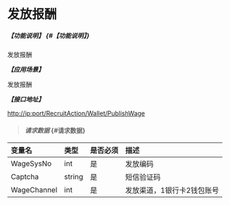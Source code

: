 # 发放报酬

##### _【功能说明】_ {#【功能说明】}

发放报酬

_**【应用场景】**_

发放报酬

_**【接口地址】**_

[http://ip:port/RecruitAction/Wallet/PublishWage](http://ip:port/RecruitAction/Wallet/PublisWage)

> #### _请求数据_ {#请求数据}

| 变量名 | 类型 | 是否必须 | 描述 |
| :--- | :--- | :--- | :--- |
| WageSysNo | int | 是 | 发放编码 |
| Captcha | string | 是 | 短信验证码 |
| WageChannel| int| 是 | 发放渠道，1银行卡2钱包账号|



